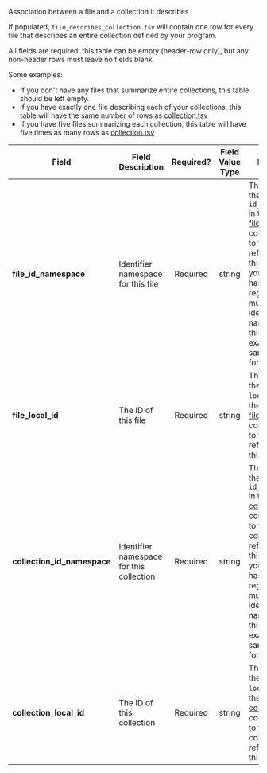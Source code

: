 Association between a file and a collection it describes

If populated, `file_describes_collection.tsv` will contain one row for every file that describes an entire collection defined by your program.

All fields are required: this table can be empty (header-row only), but any non-header rows must leave no fields blank.

Some examples:   
- If you don't have any files that summarize entire collections, this table should be left empty.
- If you have exactly one file describing each of your collections, this table will have the same number of rows as [collection.tsv](./TableInfo:-collection.tsv)
- If you have five files summarizing each collection, this table will have five times as many rows as [collection.tsv](./TableInfo:-collection.tsv)

Field | Field Description | Required? | Field Value Type | Extra Info 
------|-------------------|:-----------:|:-------------:|------------
**file_id_namespace** | Identifier namespace for this file  | Required | string | This will be the value of `id_namespace` in the row in [file.tsv](./TableInfo:-file.tsv) corresponding to the file referenced in this row. If your program has not registered multiple CFDE identifier namnespaces, this will be exactly the same value for all rows.
**file_local_id** | The ID of this file | Required | string | This will be the value of `local_id` in the row in [file.tsv](./TableInfo:-file.tsv) corresponding to the file referenced in this row.
**collection_id_namespace** | Identifier namespace for this collection | Required | string | This will be the value of `id_namespace` in the row in [collection.tsv](./TableInfo:-collection.tsv) corresponding to the collection referenced in this row. If your program has not registered multiple CFDE identifier namespaces, this will be exactly the same value for all rows.
**collection_local_id** | The ID of this collection | Required | string | This will be the value of `local_id` in the row in [collection.tsv](./TableInfo:-collection.tsv) corresponding to the collection referenced in this row.
